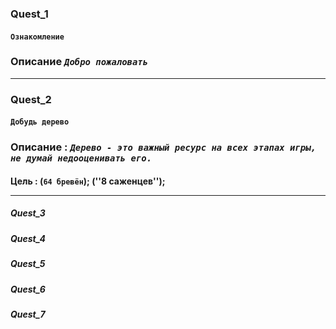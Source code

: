 ### Quest_1
#### `Ознакомление`
### Описание *`Добро пожаловать`* <hr>

### Quest_2
#### `Добудь дерево`
### Описание : *`Дерево - это важный ресурс на всех этапах игры, не думай недооценивать его.`*
#### Цель : (``64 бревён``); (''8 саженцев''); <hr>
##### Quest_3
##### Quest_4
##### Quest_5
##### Quest_6
##### Quest_7
